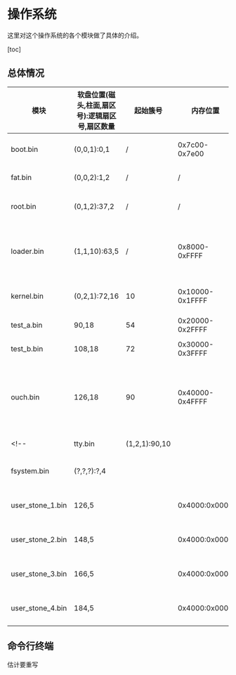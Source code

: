 # 操作系统

这里对这个操作系统的各个模块做了具体的介绍。

[toc]

## 总体情况

|模块|软盘位置(磁头,柱面,扇区号):逻辑扇区号,扇区数量|起始簇号|内存位置|功能说明|
|-|-|-|-|-|
|boot.bin|(0,0,1):0,1|/|0x7c00-0x7e00|在软盘从指定位置加载loader.bin|
|fat.bin|(0,0,2):1,2|/|/|fat16文件系统中的fat表|
|root.bin|(0,1,2):37,2|/|/|fat16文件系统中的根目录区|
|loader.bin|(1,1,10):63,5|/|0x8000-0xFFFF|在软盘中加载kernel.bin，并跳转到内核|
|kernel.bin|(0,2,1):72,16|10|0x10000-0x1FFFF|在内核下，初始化各种东西|
|test_a.bin|90,18|54|0x20000-0x2FFFF|循环递增输出1-1000|
|test_b.bin|108,18|72|0x30000-0x3FFFF|循环递增输出a-z|
|ouch.bin|126,18|90|0x40000-0x4FFFF|响应键盘中断，并在屏幕随机位置输出"ouch！ Yout input is X"|
<!-- |tty.bin|(1,2,1):90,10||0x30000-0x34FFF|显示终端，调用各种功能|
|fsystem.bin|(?,?,?):?,4|||在内存中，作为访问文件的接口|
|user_stone_1.bin|126,5||0x4000:0x0000|一个用于测试的用户程序|
|user_stone_2.bin|148,5||0x4000:0x0000|一个用于测试的用户程序|
|user_stone_3.bin|166,5||0x4000:0x0000|一个用于测试的用户程序|
|user_stone_4.bin|184,5||0x4000:0x0000|一个用于测试的用户程序| -->


## 命令行终端

估计要重写